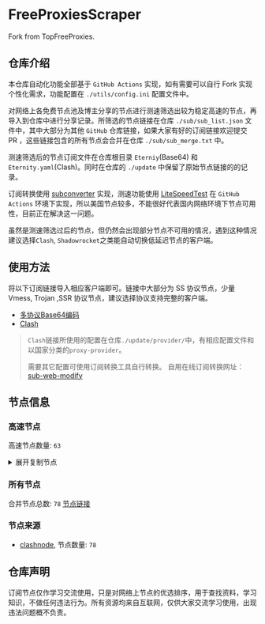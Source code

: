 # FreeProxiesScraper

Fork from TopFreeProxies.

## 仓库介绍
本仓库自动化功能全部基于 `GitHub Actions` 实现，如有需要可以自行 Fork 实现个性化需求，功能配置在 `./utils/config.ini` 配置文件中。

对网络上各免费节点池及博主分享的节点进行测速筛选出较为稳定高速的节点，再导入到仓库中进行分享记录。所筛选的节点链接在仓库 `./sub/sub_list.json` 文件中，其中大部分为其他 `GitHub` 仓库链接，如果大家有好的订阅链接欢迎提交 PR ，这些链接包含的所有节点会合并在仓库 `./sub/sub_merge.txt` 中。

测速筛选后的节点订阅文件在仓库根目录 `Eterniy`(Base64) 和 `Eternity.yaml`(Clash)。同时在仓库的 `./update` 中保留了原始节点链接的的记录。

订阅转换使用 [subconverter](https://github.com/tindy2013/subconverter) 实现，测速功能使用 [LiteSpeedTest](https://github.com/xxf098/LiteSpeedTest) 在 `GitHub Actions` 环境下实现，所以美国节点较多，不能很好代表国内网络环境下节点可用性，目前正在解决这一问题。

虽然是测速筛选过后的节点，但仍然会出现部分节点不可用的情况，遇到这种情况建议选择`Clash`, `Shadowrocket`之类能自动切换低延迟节点的客户端。

## 使用方法
将以下订阅链接导入相应客户端即可。链接中大部分为 SS 协议节点，少量 Vmess, Trojan ,SSR 协议节点，建议选择协议支持完整的客户端。

- [多协议Base64编码](https://raw.githubusercontent.com/caijh/FreeProxiesScraper/master/Eternity)
- [Clash](https://raw.githubusercontent.com/caijh/FreeProxiesScraper/master/Eternity.yaml)

>`Clash`链接所使用的配置在仓库`./update/provider/`中，有相应配置文件和以国家分类的`proxy-provider`。
>
>需要其它配置可使用订阅转换工具自行转换。
>自用在线订阅转换网址：[sub-web-modify](https://sub.v1.mk/)

## 节点信息
### 高速节点
高速节点数量: `63`
<details>
  <summary>展开复制节点</summary>

    trojan://a94fafdb-10d6-46c2-be8a-5c2e8358fbb0@172.67.187.28:443?allowInsecure=1&sni=dddDdDdDDFfFf.iran2035.dPdNS.ORG&ws=1&wspath=%2525252Fxa846InEcmjyiKVby2Lp#05-0001-RELAY
    ss://YWVzLTI1Ni1jZmI6ZjhmN2FDemNQS2JzRjhwMw@156.146.40.194:989#05-0003-SK
    ss://YWVzLTI1Ni1jZmI6ZjhmN2FDemNQS2JzRjhwMw@51.15.17.169:989#05-0004-NL
    vmess://eyJ2IjoiMiIsInBzIjoiMDUtMDAwNS1SRUxBWSIsImFkZCI6ImRkZHZ2Ym4uOTMxLnBwLnVhIiwicG9ydCI6IjQ0MyIsInR5cGUiOiJub25lIiwiaWQiOiI0MTc0Yjk1ZC0xMTVlLTRkMzktYWRkNi0xZjhkYjk1YmI4NjAiLCJhaWQiOiIwIiwibmV0Ijoid3MiLCJwYXRoIjoiLzZXZTNVOURmMVdHeGdGbm9GUHcxIiwiaG9zdCI6ImRkZHZ2Ym4uOTMxLnBwLnVhIiwidGxzIjoidGxzIn0=
    vmess://eyJ2IjoiMiIsInBzIjoiMDUtMDAwNy1GUiIsImFkZCI6IjUxLjc1LjE2MS4xMDIiLCJwb3J0IjoiNDQzIiwidHlwZSI6Im5vbmUiLCJpZCI6IjE4MDVjM2FlLWVkODQtNGU3ZS04Y2EyLWZlOWFjZDA4OTdiMCIsImFpZCI6IjAiLCJuZXQiOiJ3cyIsInBhdGgiOiIvbGlua3Zrd3NzIiwiaG9zdCI6IiIsInRscyI6InRscyJ9
    vmess://eyJ2IjoiMiIsInBzIjoiMDUtMDAwOC1NWSIsImFkZCI6IjQ3LjI1MC4xNTkuMTM0IiwicG9ydCI6IjI4MjkzIiwidHlwZSI6Im5vbmUiLCJpZCI6ImZmOWFkMDdjLWUxYjQtNDY3Zi05MGJjLTliMDY3ZjQ3ZGQ1YyIsImFpZCI6IjAiLCJuZXQiOiJ3cyIsInBhdGgiOiIvYXJraSIsImhvc3QiOiIiLCJ0bHMiOiIifQ==
    ss://Y2hhY2hhMjAtaWV0Zjphc2QxMjM0NTY@103.36.91.32:8388#05-0009-SGss%2F%2FY2hhY2hhMjAtaWV0Zi1wb2x5MTMwNTozNjBlMjFkMjE5NzdkYzEx%40104.167.197.2557456%2323-0169-US
    trojan://o6x5BZAuSj@creativecommons.org:2053?allowInsecure=1&sni=mooshali.arshiacomplus.dpdns.org&ws=1&wspath=%2525252Fhishhhh123#05-0016-RELAY
    vmess://eyJ2IjoiMiIsInBzIjoiMDUtMDEwNi1GUiIsImFkZCI6IjU3LjEyOC4xODkuMjQwIiwicG9ydCI6IjQ0MyIsInR5cGUiOiJub25lIiwiaWQiOiIwM2ZjYzYxOC1iOTNkLTY3OTYtNmFlZC04YTM4Yzk3NWQ1ODEiLCJhaWQiOiIwIiwibmV0Ijoid3MiLCJwYXRoIjoiL2xpbmt2d3MiLCJob3N0IjoiIiwidGxzIjoidGxzIn0=
    vmess://eyJ2IjoiMiIsInBzIjoiMDUtMDExMi1NWSIsImFkZCI6IjIxMS4yNS4yNDYuMTMxIiwicG9ydCI6IjM0NzgxIiwidHlwZSI6Im5vbmUiLCJpZCI6IjdkZDIwMDdiLTBjZDAtNGJhYy1hOGRmLTM0NDhiNTk1NDVmZCIsImFpZCI6IjAiLCJuZXQiOiJ3cyIsInBhdGgiOiIvYXJraSIsImhvc3QiOiIiLCJ0bHMiOiIifQ==
    vmess://eyJ2IjoiMiIsInBzIjoiMDUtMDExOC1ISyIsImFkZCI6IjY5N2RjNTUxLXQxaTlzMC10bTUzY20tMW9sOTcuaGszLnA1cHYuY29tIiwicG9ydCI6IjgwIiwidHlwZSI6Im5vbmUiLCJpZCI6IjkzZmI2OWZjLTc3Y2YtMTFlZS04NWVlLWYyM2M5MTM2OWYyZCIsImFpZCI6IjIiLCJuZXQiOiJ3cyIsInBhdGgiOiIvIiwiaG9zdCI6IjY5N2RjNTUxLXQxaTlzMC10bTUzY20tMW9sOTcuaGszLnA1cHYuY29tIiwidGxzIjoiIn0=
    vmess://eyJ2IjoiMiIsInBzIjoiMDUtMDEyMS1TQyIsImFkZCI6IjE1NC4yMDEuODAuMjE0IiwicG9ydCI6IjExMTU5IiwidHlwZSI6Im5vbmUiLCJpZCI6ImQ5MjAyZmRkLTU2NzktNDNhNy1hOTMzLTBkMDc2MDViYWIzYyIsImFpZCI6IjAiLCJuZXQiOiJ3cyIsInBhdGgiOiIvYXJraSIsImhvc3QiOiIiLCJ0bHMiOiIifQ==
    vmess://eyJ2IjoiMiIsInBzIjoiMDUtMDEyMi1ISyIsImFkZCI6IjguMjE3LjE3MS4xOTMiLCJwb3J0IjoiMzYzMDAiLCJ0eXBlIjoibm9uZSIsImlkIjoiNjc4Y2RiMTQtMjJhNi00ZmIyLWEwNDAtYjM1M2VjYjk4OWNlIiwiYWlkIjoiMCIsIm5ldCI6IndzIiwicGF0aCI6Ii9hcmtpIiwiaG9zdCI6IiIsInRscyI6IiJ9
    vmess://eyJ2IjoiMiIsInBzIjoiMDUtMDEyMy1ISyIsImFkZCI6IjguMjE3LjE3MS4xOTMiLCJwb3J0IjoiNTUwOTYiLCJ0eXBlIjoibm9uZSIsImlkIjoiMmI0ZDMxNTctZWQ3Zi00NmMyLWJjNGEtNWJiOGMxZjgxZTQwIiwiYWlkIjoiMCIsIm5ldCI6IndzIiwicGF0aCI6Ii9hcmtpIiwiaG9zdCI6IiIsInRscyI6IiJ9
    vmess://eyJ2IjoiMiIsInBzIjoiMDUtMDEyNC1ISyIsImFkZCI6IjguMjE3LjIyMC4zMCIsInBvcnQiOiIzMTEyMyIsInR5cGUiOiJub25lIiwiaWQiOiIxMmY3MTY0Yi1lM2UxLTQyNjQtODZjYy02ODAyODkwMmNkMTkiLCJhaWQiOiIwIiwibmV0Ijoid3MiLCJwYXRoIjoiL2Fya2kiLCJob3N0IjoiIiwidGxzIjoiIn0=
    vmess://eyJ2IjoiMiIsInBzIjoiMDUtMDEyNS1ISyIsImFkZCI6IjguMjE3LjIyMC4zMCIsInBvcnQiOiIzOTY0OCIsInR5cGUiOiJub25lIiwiaWQiOiIyYzI1ODNiNi1lY2UwLTRkM2QtYTdmNS1jZjM3YzRhNmZhOGQiLCJhaWQiOiIwIiwibmV0Ijoid3MiLCJwYXRoIjoiL2Fya2kiLCJob3N0IjoiIiwidGxzIjoiIn0=
    vmess://eyJ2IjoiMiIsInBzIjoiMDUtMDEyNi1ISyIsImFkZCI6IjQ3LjIzOS44MS4xMTMiLCJwb3J0IjoiMjk3NjAiLCJ0eXBlIjoibm9uZSIsImlkIjoiZmQyOTg3Y2MtYjI1Zi00OTY2LTg0NmEtYjBkNjVkM2MxZTRiIiwiYWlkIjoiMCIsIm5ldCI6IndzIiwicGF0aCI6Ii9hcmtpIiwiaG9zdCI6IiIsInRscyI6IiJ9
    vmess://eyJ2IjoiMiIsInBzIjoiMDUtMDEyNy1ISyIsImFkZCI6IjQ3Ljc2LjE1Ny4yMzQiLCJwb3J0IjoiMTQ0NzkiLCJ0eXBlIjoibm9uZSIsImlkIjoiOTA2MDZjMTQtY2JhNC00M2ZmLTk1ODYtOWVkZDhiZWYyMWE0IiwiYWlkIjoiMCIsIm5ldCI6IndzIiwicGF0aCI6Ii9hcmtpIiwiaG9zdCI6IiIsInRscyI6IiJ9
    vmess://eyJ2IjoiMiIsInBzIjoiMDUtMDEyOC1ISyIsImFkZCI6IjguMjE4LjguODQiLCJwb3J0IjoiMjMzMjYiLCJ0eXBlIjoibm9uZSIsImlkIjoiODcxZDA0ZGYtZmM1OC00NzBhLWJhY2EtZGFhZTI4ODY5MTY0IiwiYWlkIjoiMCIsIm5ldCI6IndzIiwicGF0aCI6Ii9hcmtpIiwiaG9zdCI6IiIsInRscyI6IiJ9
    vmess://eyJ2IjoiMiIsInBzIjoiMDYtMDA0NC1NWSIsImFkZCI6IjM4LjU0Ljk4LjExMCIsInBvcnQiOiIyMDUyIiwidHlwZSI6Im5vbmUiLCJpZCI6IjY2NWQ5YjhmLTE1M2QtNDkwNy1hZGFjLWRlMTJhZmQ5Yzg1MSIsImFpZCI6IjAiLCJuZXQiOiJ3cyIsInBhdGgiOiIvIiwiaG9zdCI6IiIsInRscyI6InRscyJ9
    ss://Y2hhY2hhMjAtaWV0Zi1wb2x5MTMwNTpwNzhuYUNmMkVmT2xSU0xUWDB3RlZ4@pupas-shirting-unsung.freesocks.work:443#08-0059-US
    vmess://eyJ2IjoiMiIsInBzIjoiMDgtMDA2MC1ISyIsImFkZCI6IjFlNDI2MDQ2LXQwZmRzMC10MTJjbmotMW9sOTcuaGsucDVwdi5jb20iLCJwb3J0IjoiODAiLCJ0eXBlIjoibm9uZSIsImlkIjoiOTNmYjY5ZmMtNzdjZi0xMWVlLTg1ZWUtZjIzYzkxMzY5ZjJkIiwiYWlkIjoiMiIsIm5ldCI6IndzIiwicGF0aCI6Ii8iLCJob3N0IjoiMWU0MjYwNDYtdDBmZHMwLXQxMmNuai0xb2w5Ny5oay5wNXB2LmNvbSIsInRscyI6IiJ9
    ss://YWVzLTI1Ni1jZmI6ZjhmN2FDemNQS2JzRjhwMw@154.90.62.168:989#08-0062-KR
    ss://YWVzLTI1Ni1jZmI6ZjhmN2FDemNQS2JzRjhwMw@154.90.63.177:989#08-0063-KR
    trojan://BAu7ZSyD3IZppnCOxCzaFXje3SECzZgX83e3x7yZA8SDCacyagKFlEO6O0AlTSwDDe4SF@louber.missionsec.us:443?allowInsecure=1#08-0147-AU
    ss://YWVzLTI1Ni1jZmI6ZjhmN2FDemNQS2JzRjhwMw@154.223.16.212:989#08-0148-CO
    vmess://eyJ2IjoiMiIsInBzIjoiMDgtMDE0OS1ISyIsImFkZCI6ImhrdC5nb3RvY2hpbmF0b3duLm5ldCIsInBvcnQiOiI4MCIsInR5cGUiOiJub25lIiwiaWQiOiI5M2ZiNjlmYy03N2NmLTExZWUtODVlZS1mMjNjOTEzNjlmMmQiLCJhaWQiOiIyIiwibmV0Ijoid3MiLCJwYXRoIjoiLyIsImhvc3QiOiJoa3QuZ290b2NoaW5hdG93bi5uZXQiLCJ0bHMiOiIifQ==
    ss://YWVzLTI1Ni1jZmI6ZjhmN2FDemNQS2JzRjhwMw@185.153.197.5:989#08-0150-MD
    ss://YWVzLTI1Ni1jZmI6ZjhmN2FDemNQS2JzRjhwMw@37.235.49.168:989#08-0151-IS
    ss://YWVzLTI1Ni1jZmI6ZjhmN2FDemNQS2JzRjhwMw@38.165.233.93:989#08-0152-PY
    ss://YWVzLTI1Ni1jZmI6ZjhmN2FDemNQS2JzRjhwMw@46.183.184.60:989#08-0153-HR
    ss://Y2hhY2hhMjAtaWV0Zi1wb2x5MTMwNTpOazlhc2dsRHpIemprdFZ6VGt2aGFB@arxfw2b78fi2q9hzylhn.freesocks.work:443#08-0154-VN
    ss://YWVzLTI1Ni1jZmI6ZjhmN2FDemNQS2JzRjhwMw@185.213.23.226:989#08-0155-NO
    ss://Y2hhY2hhMjAtaWV0Zi1wb2x5MTMwNTowTmVONXRhN0ZMYTVCOURMeXRVMHVt@212.34.140.184:443#23-0064-NL
    trojan://f282b878-8711-45a1-8c69-5564172123c1@172.67.181.173:443?allowInsecure=1&sni=vpn.stupidworld.web.id&ws=1&wspath=%2525252F#23-0065-RELAY
    trojan://6e1b9a65-884f-3aa9-9469-bf6ec0f08610@210.203.60.189:443?allowInsecure=1&sni=45.32.28.232#23-0074-TW
    ss://Y2hhY2hhMjAtaWV0Zi1wb2x5MTMwNTo0MjAwMGUwMi02YjRkLTQ2YWQtYTU3Mi04MGRiN2RiMmE5Y2U@fr09.giamping.com:8080#23-0076-DE
    ss://Y2hhY2hhMjAtaWV0Zi1wb2x5MTMwNTpRY3N1a242cVNIbEtpVG5oMDhhOUNi@94.237.105.27:8443#23-0079-FI
    trojan://bpb-trojan@104.17.148.22:443?allowInsecure=1&sni=10-bpb-wORkER-paNel.pAGEs.DeV#23-0091-RELAY
    ss://Y2hhY2hhMjAtaWV0Zi1wb2x5MTMwNTowTmVONXRhN0ZMYTVCOURMeXRVMHVt@promo1o.bystrivpn.ru:443#23-0158-NL
    ss://Y2hhY2hhMjAtaWV0Zi1wb2x5MTMwNTplVWg0bFNwaTduT1lqMHZTcnFMVWgw@95.163.176.37:8506#23-0163-AT
    ss://YWVzLTEyOC1nY206c2hhZG93c29ja3M@149.34.244.68:443#23-0166-NL
    ss://Y2hhY2hhMjAtaWV0Zi1wb2x5MTMwNTpRQ1hEeHVEbFRUTUQ3anRnSFVqSW9q@45.87.175.175:8080#23-0167-LT
    ss://Y2hhY2hhMjAtaWV0Zi1wb2x5MTMwNTpjdklJODVUclc2bjBPR3lmcEhWUzF1@45.87.175.164:8080#23-0168-LT
    ss://Y2hhY2hhMjAtaWV0Zi1wb2x5MTMwNTpvWklvQTY5UTh5aGNRVjhrYTNQYTNB@103.104.247.47:8080#23-0170-NL
    ss://Y2hhY2hhMjAtaWV0Zi1wb2x5MTMwNTpvWklvQTY5UTh5aGNRVjhrYTNQYTNB@45.87.175.92:8080#23-0171-LT
    ss://Y2hhY2hhMjAtaWV0Zi1wb2x5MTMwNTpvWklvQTY5UTh5aGNRVjhrYTNQYTNB@45.87.175.65:8080#23-0173-LT
    ss://Y2hhY2hhMjAtaWV0Zi1wb2x5MTMwNTozNjBlMjFkMjE5NzdkYzEx@45.139.24.24:57456#23-0174-RU
    trojan://telegram-id-directvpn@13.36.222.54:22223?allowInsecure=1&sni=trojan.burgerip.co.uk#23-0179-FR
    trojan://telegram-id-privatevpns@13.36.222.54:22222?allowInsecure=1&sni=trojan.burgerip.co.uk#23-0180-FR
    ss://Y2hhY2hhMjAtaWV0Zi1wb2x5MTMwNToxUld3WGh3ZkFCNWdBRW96VTRHMlBn@45.87.175.178:8080#23-0182-LT
    vmess://eyJ2IjoiMiIsInBzIjoiMjMtMDE4NS1ISyIsImFkZCI6IjQ3LjIzOS4xMjguMTk0IiwicG9ydCI6IjU4MDU2IiwidHlwZSI6Im5vbmUiLCJpZCI6IjBkNWE1MDkxLWM5MjMtNGZiNi05ZGZkLTk1ZWNmZDYwY2RlZSIsImFpZCI6IjAiLCJuZXQiOiJ3cyIsInBhdGgiOiIvYXJraT9lZD0yMDQ4IiwiaG9zdCI6IiIsInRscyI6IiJ9
    trojan://telegram-id-privatevpns@15.236.175.74:22222?allowInsecure=1&sni=trojan.burgerip.co.uk#23-0187-FR
    trojan://telegram-id-directvpn@15.236.175.74:22223?allowInsecure=1&sni=trojan.burgerip.co.uk#23-0188-FR
    trojan://telegram-id-directvpn@18.153.45.158:22223?allowInsecure=1&sni=trojan.burgerip.co.uk#23-0197-DE
    trojan://telegram-id-privatevpns@18.153.45.158:22222?allowInsecure=1&sni=trojan.burgerip.co.uk#23-0198-DE
    ss://YWVzLTEyOC1nY206c2hhZG93c29ja3M@212.102.53.194:443#23-0200-GB
    ss://YWVzLTEyOC1nY206c2hhZG93c29ja3M@212.102.53.80:443#23-0201-GB
    ss://YWVzLTEyOC1nY206c2hhZG93c29ja3M@212.102.53.198:443#23-0202-GB
    ss://YWVzLTEyOC1nY206c2hhZG93c29ja3M@212.102.53.81:443#23-0205-GB
    ss://YWVzLTEyOC1nY206c2hhZG93c29ja3M@156.146.62.163:443#23-0206-CH
    ss://YWVzLTEyOC1nY206c2hhZG93c29ja3M@149.34.244.82:443#23-0207-NL
    


</details>

### 所有节点
合并节点总数: `78`
[节点链接](https://raw.githubusercontent.com/caijh/TopFreeProxies/master/sub/sub_merge_base64.txt)

### 节点来源
- [clashnode](https://github.com/imyaoxp/clashnode), 节点数量: `78`


## 仓库声明
订阅节点仅作学习交流使用，只是对网络上节点的优选排序，用于查找资料，学习知识，不做任何违法行为。所有资源均来自互联网，仅供大家交流学习使用，出现违法问题概不负责。

